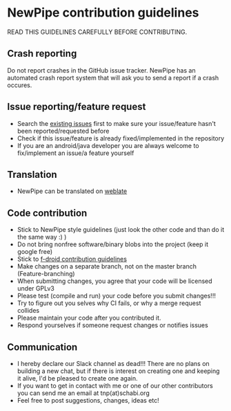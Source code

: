 NewPipe contribution guidelines
===============================

READ THIS GUIDELINES CAREFULLY BEFORE CONTRIBUTING.

## Crash reporting

Do not report crashes in the GitHub issue tracker. NewPipe has an automated crash report system that will ask you to send a report if a crash occures.

## Issue reporting/feature request

* Search the [existing issues](https://github.com/theScrabi/NewPipe/issues) first to make sure your issue/feature hasn't been reported/requested before
* Check if this issue/feature is already fixed/implemented in the repository
* If you are an android/java developer you are always welcome to fix/implement an issue/a feature yourself

## Translation

* NewPipe can be translated on [weblate](https://hosted.weblate.org/projects/newpipe/strings/)

## Code contribution

* Stick to NewPipe style guidelines (just look the other code and than do it the same way :) )
* Do not bring nonfree software/binary blobs into the project (keep it google free)
* Stick to [f-droid contribution guidelines](https://f-droid.org/wiki/page/Inclusion_Policy)
* Make changes on a separate branch, not on the master branch (Feature-branching)
* When submitting changes, you agree that your code will be licensed under GPLv3
* Please test (compile and run) your code before you submit changes!!!
* Try to figure out you selves why CI fails, or why a merge request collides
* Please maintain your code after you contributed it.
* Respond yourselves if someone request changes or notifies issues

## Communication

* I hereby declare our Slack channel as dead!!! There are no plans on building a new chat, but if there is interest on creating one and keeping it alive, I'd be pleased to create one again. 
* If you want to get in contact with me or one of our other contributors you can send me an email at tnp(at)schabi.org
* Feel free to post suggestions, changes, ideas etc!
